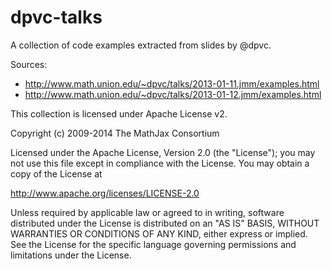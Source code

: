 dpvc-talks
================

A collection of code examples extracted from slides by @dpvc.

Sources: 

* http://www.math.union.edu/~dpvc/talks/2013-01-11.jmm/examples.html
* http://www.math.union.edu/~dpvc/talks/2013-01-12.jmm/examples.html

This collection is licensed under Apache License v2.

 Copyright (c) 2009-2014 The MathJax Consortium

Licensed under the Apache License, Version 2.0 (the "License");
you may not use this file except in compliance with the License.
You may obtain a copy of the License at

http://www.apache.org/licenses/LICENSE-2.0

Unless required by applicable law or agreed to in writing, software
distributed under the License is distributed on an "AS IS" BASIS,
WITHOUT WARRANTIES OR CONDITIONS OF ANY KIND, either express or implied.
See the License for the specific language governing permissions and
limitations under the License.
